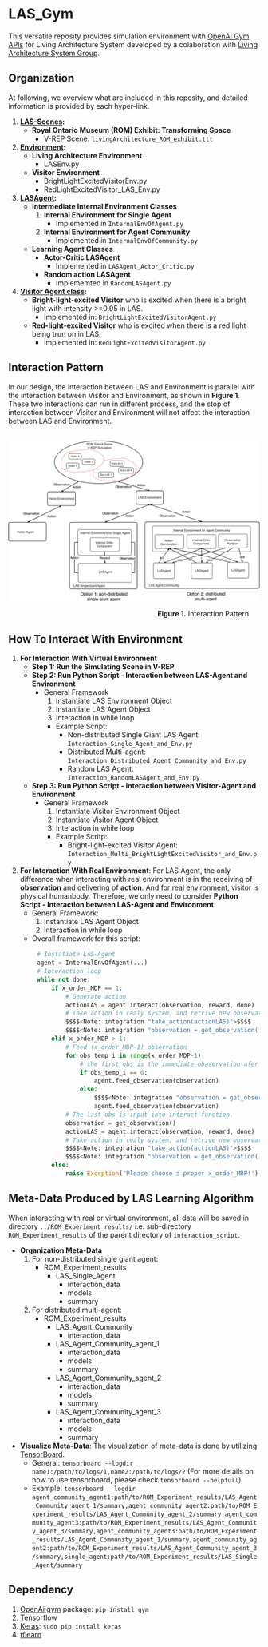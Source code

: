 # LAS_Gym
This versatile reposity provides simulation environment with [OpenAi Gym APIs](https://gym.openai.com/docs/) for Living Architecture System developed by a colaboration with [Living Architecture System Group](http://livingarchitecturesystems.com).

## Organization
At following, we overview what are included in this reposity, and detailed information is provided by each hyper-link.
1. **[LAS-Scenes](https://github.com/UWaterloo-ASL/LAS_Gym/tree/ROM_Agent_Community_LM/LAS-Scenes):**
   * **Royal Ontario Museum (ROM) Exhibit: Transforming Space**
      * V-REP Scene: `livingArchitecture_ROM_exhibit.ttt`
2. **[Environment](https://github.com/UWaterloo-ASL/LAS_Gym/tree/ROM_Agent_Community_LM/Environment):**
   * **Living Architecture Environment**
      * LASEnv.py
   * **Visitor Environment**
      * BrightLightExcitedVisitorEnv.py
      * RedLightExcitedVisitor_LAS_Env.py
3. **[LASAgent](https://github.com/UWaterloo-ASL/LAS_Gym/tree/ROM_Agent_Community_LM/LASAgent):**
   * **Intermediate Internal Environment Classes**
      1. **Internal Environment for Single Agent** 
         * Implemented in `InternalEnvOfAgent.py`
      2. **Internal Environment for Agent Community**
         * Implemented in `InternalEnvOfCommunity.py`
   * **Learning Agent Classes**
      * **Actor-Critic LASAgent**
         * Implemented in `LASAgent_Actor_Critic.py`
      * **Random action LASAgent**
         * Implememted in `RandomLASAgent.py`
4. **[Visitor Agent class](https://github.com/UWaterloo-ASL/LAS_Gym/tree/ROM_Agent_Community_LM/VisitorAgent):** 
      * **Bright-light-excited Visitor** who is excited when there is a bright light with intensity >=0.95 in LAS.
         * Implemented in: `BrightLightExcitedVisitorAgent.py`
      * **Red-light-excited Visitor** who is excited when there is a red light being trun on in LAS.
         * Implemented in: `RedLightExcitedVisitorAgent.py`
## Interaction Pattern
In our design, the interaction between LAS and Environment is parallel with the interaction between Visitor and Environment, as shown in **Figure 1**. These two interactions can run in different process, and the stop of interaction between Visitor and Environment will not affect the interaction between LAS and Environment.

&nbsp; &nbsp; &nbsp; &nbsp; &nbsp; &nbsp; &nbsp; &nbsp; &nbsp; &nbsp; &nbsp; &nbsp; &nbsp; &nbsp; &nbsp; &nbsp; &nbsp; &nbsp; &nbsp; &nbsp; &nbsp; &nbsp; &nbsp; <img src="https://github.com/UWaterloo-ASL/LAS_Gym/blob/ROM_Agent_Community_LM/InitialDesignIdeas/DesignFigures/Interaction_Pattern.png"  /> 

&nbsp; &nbsp; &nbsp; &nbsp; &nbsp; &nbsp; &nbsp; &nbsp; &nbsp; &nbsp; &nbsp; &nbsp; &nbsp; &nbsp; &nbsp; &nbsp; &nbsp; &nbsp; &nbsp; &nbsp; &nbsp; &nbsp; &nbsp; &nbsp; &nbsp; &nbsp; &nbsp; &nbsp; &nbsp; &nbsp; &nbsp; &nbsp; &nbsp; &nbsp; &nbsp; &nbsp; &nbsp; &nbsp; **Figure 1.** Interaction Pattern
## How To Interact With Environment
1. **For Interaction With Virtual Environment**
   * **Step 1: Run the Simulating Scene in V-REP**
   * **Step 2: Run Python Script - Interaction between LAS-Agent and Environment**
      * General Framework
         1. Instantiate LAS Environment Object
         2. Instantiate LAS Agent Object
         3. Interaction in while loop
         * Example Script: 
            * Non-distributed Single Giant LAS Agent: `Interaction_Single_Agent_and_Env.py` 
            * Distributed Multi-agent: `Interaction_Distributed_Agent_Community_and_Env.py`
            * Random LAS Agent: `Interaction_RandomLASAgent_and_Env.py`
   * **Step 3: Run Python Script - Interaction between Visitor-Agent and Environment**
      * General Framework
         1. Instantiate Visitor Environment Object
         2. Instantiate Visitor Agent Object
         3. Interaction in while loop
         * Example Scritp:
            * Bright-light-excited Visitor Agent: `Interaction_Multi_BrightLightExcitedVisitor_and_Env.py`
2. **For Interaction With Real Environment**: For LAS Agent, the only difference when interacting with real environment is in the receiving of **observation** and delivering of **action**. And for real environment, visitor is physical humanbody. Therefore, we only need to consider **Python Script - Interaction between LAS-Agent and Environment**.
   * General Framework:
      1. Instantiate LAS Agent Object
      2. Interaction in while loop
   * Overall framework for this script:
```python
        # Instatiate LAS-Agent
        agent = InternalEnvOfAgent(...)
        # Interaction loop
        while not done:
            if x_order_MDP == 1:
                # Generate action
                actionLAS = agent.interact(observation, reward, done)
                # Take action in realy system, and retrive new observation
                $$$$<Note: integration "take_action(actionLAS)">$$$$
                $$$$<Note: integration "observation = get_observation()">$$$$
            elif x_order_MDP > 1:
                # Feed (x_order_MDP-1) observation
                for obs_temp_i in range(x_order_MDP-1):
                    # the first obs is the immediate obaservation afer taking action
                    if obs_temp_i == 0: 
                        agent.feed_observation(observation)
                    else:
                        $$$$<Note: integration "observation = get_observation()">$$$$
                        agent.feed_observation(observation)
                # The last obs is input into interact function.
                observation = get_observation()
                actionLAS = agent.interact(observation, reward, done)
                # Take action in realy system, and retrive new observation
                $$$$<Note: integration "take_action(actionLAS)">$$$$
                $$$$<Note: integration "observation = get_observation()">$$$$
            else:
                raise Exception('Please choose a proper x_order_MDP!')
```

## Meta-Data Produced by LAS Learning Algorithm
When interacting with real or virtual environment, all data will be saved in directory `../ROM_Experiment_results/` i.e. sub-directory `ROM_Experiment_results` of the parent directory of `interaction_script`.
* **Organization Meta-Data**
   1. For non-distributed single giant agent:
      * ROM_Experiment_results
         * LAS_Single_Agent
            * interaction_data
            * models
            * summary
   2. For distributed multi-agent:
      * ROM_Experiment_results
         * LAS_Agent_Community
            * interaction_data
         * LAS_Agent_Community_agent_1
            * interaction_data
            * models
            * summary
         * LAS_Agent_Community_agent_2
            * interaction_data
            * models
            * summary
         * LAS_Agent_Community_agent_3
            * interaction_data
            * models
            * summary
* **Visualize Meta-Data**: The visualization of meta-data is done by utilizing [TensorBoard](https://www.tensorflow.org/guide/summaries_and_tensorboard).
   * General: `tensorboard --logdir name1:/path/to/logs/1,name2:/path/to/logs/2` (For more details on how to use tensorboard, please check `tensorboard --helpfull`)
   * Example: `tensorboard --logdir agent_community_agent1:path/to/ROM_Experiment_results/LAS_Agent_Community_agent_1/summary,agent_community_agent2:path/to/ROM_Experiment_results/LAS_Agent_Community_agent_2/summary,agent_community_agent3:path/to/ROM_Experiment_results/LAS_Agent_Community_agent_3/summary,agent_community_agent3:path/to/ROM_Experiment_results/LAS_Agent_Community_agent_1/summary,agent_community_agent2:path/to/ROM_Experiment_results/LAS_Agent_Community_agent_3/summary,single_agent:path/to/ROM_Experiment_results/LAS_Single_Agent/summary`

## Dependency
   1. [OpenAi gym](https://gym.openai.com/docs/#installation) package: `pip install gym`
   2. [Tensorflow](https://www.tensorflow.org/install/)
   3. [Keras](https://keras.io/#installation): `sudo pip install keras`
   4. [tflearn](http://tflearn.org/installation/)

